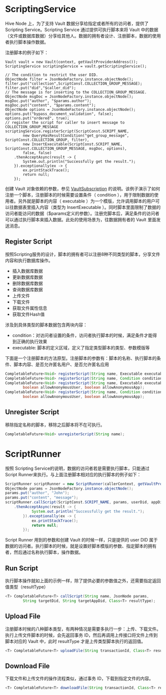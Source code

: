 # ScriptingService

Hive Node 上，为了支持 Vault 数据分享给指定或者所有的访问者，提供了Scripting Service。Scripting Service 通过提供可执行脚本来将 Vault 中的数据（文件或数据库数据）分享给其他人。数据的拥有者设计、注册脚本，数据的使用者执行脚本操作数据。

注册脚本的例子如下：

```shell
Vault vault = new Vault(context, getVaultProviderAddress());
ScriptingService scriptingService = vault.getScriptingService();

// The condition to restrict the user DID.
ObjectNode filter = JsonNodeFactory.instance.objectNode();
filter.put("collection",ScriptConst.COLLECTION_GROUP_MESSAGE);
filter.put("did","$caller_did");
// The message is for inserting to the COLLECTION_GROUP_MESSAGE.
ObjectNode msgDoc = JsonNodeFactory.instance.objectNode();
msgDoc.put("author", "$params.author");
msgDoc.put("content", "$params.content");
ObjectNode options = JsonNodeFactory.instance.objectNode();
options.put("bypass_document_validation", false);
options.put("ordered", true);
// register the script for caller to insert message to COLLECTION_GROUP_MESSAGE
scriptingService.registerScript(ScriptConst.SCRIPT_NAME,
        new QueryHasResultCondition("get_group_message", ScriptConst.COLLECTION_GROUP, filter),
        new InsertExecutable(ScriptConst.SCRIPT_NAME, ScriptConst.COLLECTION_GROUP_MESSAGE, msgDoc, options),
        false, false)
    .thenAcceptAsync(result -> {
        System.out.println("Successfully get the result.");
    }).exceptionally(ex -> {
        ex.printStackTrace();
        return null;
    });
```

创建 Vault 对象依赖的参数，参见 [VaultSubscription](subscribe-to-vault-service.md) 的说明。该例子演示了如何注册一个脚本，注册脚本的时候需要设置条件（ condition ），用于限制数据的使用者。另外就是脚本的内容（ executable ）为一个模版，允许调用脚本的用户可以往数据表里插入内容（类型为 InsertExecutable ）。同时脚本里面限制了数据的访问者能访问的数据（$params定义的参数）。注册完脚本后，满足条件的访问者可以通过执行脚本来插入数据。此处的使用场景为，往数据拥有者的 Vault 里面发送消息。

## Register Script

按照Scripting服务的设计，脚本的拥有者可以注册8种不同类型的脚本，分享文件内容和执行数据库操作。

- 插入数据库数据
- 更新数据库数据
- 删除数据库数据
- 查询数据库数据
- 上传文件
- 下载文件
- 获取文件属性信息
- 获取文件Hash值

涉及到具体类型的脚本数据包含两块内容：

- condition：对访问者设置的条件，访问者执行脚本的时候，满足条件才能得到正确的执行效果
- executable: 脚本的定义区域，定义了指定类型脚本的类型、参数模版等

下面是一个注册脚本的方法原型。注册脚本的参数有：脚本的名称、执行脚本的条件、脚本内容、是否允许匿名用户、是否允许匿名应用

```java
CompletableFuture<Void> registerScript(String name, Executable executable);
CompletableFuture<Void> registerScript(String name, Condition condition, Executable executable);
CompletableFuture<Void> registerScript(String name, Executable executable,
        boolean allowAnonymousUser, boolean allowAnonymousApp);
CompletableFuture<Void> registerScript(String name, Condition condition, Executable executable,
        boolean allowAnonymousUser, boolean allowAnonymousApp);
```

## Unregister Script

移除指定名称的脚本，移除之后脚本将不在可执行。

```java
CompletableFuture<Void> unregisterScript(String name);
```

# ScriptRunner

按照 Scripting Service的说明，数据的访问者若是需要执行脚本，只能通过 Script Runner来执行。与上面注册脚本相对应的执行脚本的例子如下：

```java
ScriptRunner scriptRunner = new ScriptRunner(callerContext, getVaultProviderAddress());
ObjectNode params = JsonNodeFactory.instance.objectNode();
params.put("author", "John");
params.put("content", "message");
scriptRunner.callScript(ScriptConst.SCRIPT_NAME, params, userDid, appDid, JsonNode.class)
    .thenAcceptAsync(result -> {
            System.out.println("Successfully get the result.");
        }).exceptionally(ex -> {
            ex.printStackTrace();
            return null;
        });
```

Script Runner 用到的参数和创建 Vault 的时候一样，只是提供的 user DID 属于数据的访问者。执行脚本的时候，就是设置好脚本模版的参数、指定脚本的拥有者，然后通过名称执行脚本，操作数据。

## Run Script

执行脚本操作就如上面的示例一样，除了提供必要的参数值之外，还需要指定返回值类型（resultType）

```java
<T> CompletableFuture<T> callScript(String name, JsonNode params,
        String targetDid, String targetAppDid, Class<T> resultType);
```

## Upload File

注册脚本时候的八种脚本类型，有两种情况是需要多执行一步：上传、下载文件。执行上传文件脚本的时候，会先返回事务 ID，然后再调用上传接口将文件上传到脚本对应的 Vault 中，此时 resultType 才是上传类型脚本执行的返回值。

```java
<T> CompletableFuture<T> uploadFile(String transactionId, Class<T> resultType);
```

## Download File

下载文件和上传文件的操作流程类似，通过事务 ID，下载到指定文件的内容。

```java
<T> CompletableFuture<T> downloadFile(String transactionId, Class<T> resultType);
```
